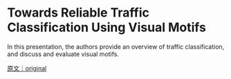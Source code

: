 
# Towards Reliable Traffic Classification Using Visual Motifs

In this presentation, the authors provide an overview of traffic classification, and discuss and evaluate visual motifs.

[原文｜original](https://insights.sei.cmu.edu/library/towards-reliable-traffic-classification-using-visual-motifs/)
        